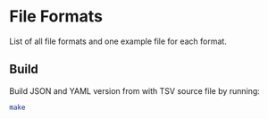 # File Formats

List of all file formats and one example file for each format.


## Build

Build JSON and YAML version from with TSV source file by running:

```sh
make
```

